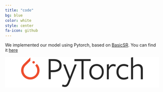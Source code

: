 ```yaml
---
title: "code"
bg: blue
color: white
style: center
fa-icon: github
---
```

We implemented our model using Pytorch, based on [BasicSR](https://github.com/xinntao/BasicSR). 
You can find it [here](https://github.com/luissalgueiro/rs-esrgan/tree/master)

<img src="./assets/Pytorch_logo.png" alt="Pytorch" style="width: 600px;"/>
<!-- <img src="https://upload.wikimedia.org/wikipedia/commons/a/a4/TensorFlowLogo.png" alt="tf" style="width: 120px;"/> -->